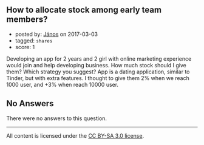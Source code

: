 ## How to allocate stock among early team members?

- posted by: [János](https://stackexchange.com/users/85903/j-nos) on 2017-03-03
- tagged: `shares`
- score: 1

Developing an app for 2 years and 2 girl with online marketing experience would join and help developing business. How much stock should I give them? Which strategy you suggest? App is a dating application, similar to Tinder, but with extra features. I thought to give them 2% when we reach 1000 user, and +3% when reach 10000 user.

## No Answers

There were no answers to this question.


---

All content is licensed under the [CC BY-SA 3.0 license](https://creativecommons.org/licenses/by-sa/3.0/).
